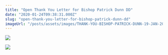 ```yaml
---
title: "Open Thank You Letter for Bishop Patrick Dunn DD"
date: "2020-01-24T09:38:31.000Z"
slug: "open-thank-you-letter-for-bishop-patrick-dunn-dd"
imageUrl: "/posts/assets/images/THANK-YOU-BISHOP-PATRICK-DUNN-19-JAN-2020.jpg"
---
```


![](https://i1.wp.com/santonino-nz.org/wp-content/uploads/2020/01/THANK-YOU-BISHOP-PATRICK-DUNN-19-JAN-2020.jpg?fit=724%2C1024&ssl=1)

![](https://i0.wp.com/santonino-nz.org/wp-content/uploads/2020/01/22-THANK-YOU-BISHOP-PATRICK-DUNN-19-JAN-2020-2.jpg?fit=724%2C1024&ssl=1)